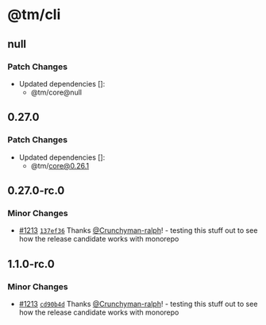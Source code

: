 # @tm/cli

## null

### Patch Changes

- Updated dependencies []:
  - @tm/core@null

## 0.27.0

### Patch Changes

- Updated dependencies []:
  - @tm/core@0.26.1

## 0.27.0-rc.0

### Minor Changes

- [#1213](https://github.com/eyaltoledano/claude-task-master/pull/1213) [`137ef36`](https://github.com/eyaltoledano/claude-task-master/commit/137ef362789a9cdfdb1925e35e0438c1fa6c69ee) Thanks [@Crunchyman-ralph](https://github.com/Crunchyman-ralph)! - testing this stuff out to see how the release candidate works with monorepo

## 1.1.0-rc.0

### Minor Changes

- [#1213](https://github.com/eyaltoledano/claude-task-master/pull/1213) [`cd90b4d`](https://github.com/eyaltoledano/claude-task-master/commit/cd90b4d65fc2f04bdad9fb73aba320b58a124240) Thanks [@Crunchyman-ralph](https://github.com/Crunchyman-ralph)! - testing this stuff out to see how the release candidate works with monorepo
